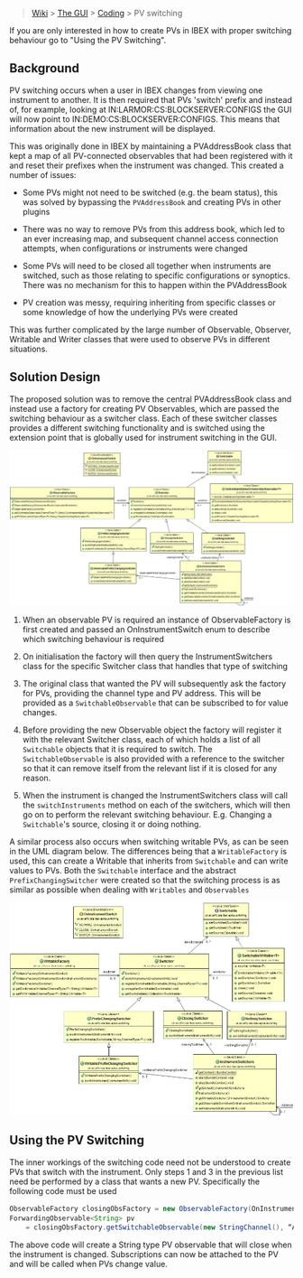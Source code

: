 > [Wiki](Home) > [The GUI](The-GUI) > [Coding](GUI-Coding) > PV switching

If you are only interested in how to create PVs in IBEX with proper switching behaviour go to "Using the PV Switching".

## Background ##

PV switching occurs when a user in IBEX changes from viewing one instrument to another. It is then required that PVs 'switch' prefix and instead of, for example, looking at IN:LARMOR:CS:BLOCKSERVER:CONFIGS the GUI will now point to IN:DEMO:CS:BLOCKSERVER:CONFIGS. This means that information about the new instrument will be displayed.

This was originally done in IBEX by maintaining a PVAddressBook class that kept a map of all PV-connected observables that had been registered with it and reset their prefixes when the instrument was changed. This created a number of issues:

* Some PVs might not need to be switched (e.g. the beam status), this was solved by bypassing the `PVAddressBook` and creating PVs in other plugins

* There was no way to remove PVs from this address book, which led to an ever increasing map, and subsequent channel access connection attempts, when configurations or instruments were changed

* Some PVs will need to be closed all together when instruments are switched, such as those relating to specific configurations or synoptics. There was no mechanism for this to happen within the PVAddressBook

* PV creation was messy, requiring inheriting from specific classes or some knowledge of how the underlying PVs were created

This was further complicated by the large number of Observable, Observer, Writable and Writer classes that were used to observe PVs in different situations.

## Solution Design

The proposed solution was to remove the central PVAddressBook class and instead use a factory for creating PV Observables, which are passed the switching behaviour as a switcher class. Each of these switcher classes provides a different switching functionality and is switched using the extension point that is globally used for instrument switching in the GUI. 

![Switching](GUI_development/images/pv_switching/new_switching.jpg)
 
1. When an observable PV is required an instance of ObservableFactory is first created and passed an OnInstrumentSwitch enum to describe which switching behaviour is required

1. On initialisation the factory will then query the InstrumentSwitchers class for the specific Switcher class that handles that type of switching

1. The original class that wanted the PV will subsequently ask the factory for PVs, providing the channel type and PV address. This will be provided as a `SwitchableObservable` that can be subscribed to for value changes.

1. Before providing the new Observable object the factory will register it with the relevant Switcher class, each of which holds a list of all `Switchable` objects that it is required to switch. The `SwitchableObservable` is also provided with a reference to the switcher so that it can remove itself from the relevant list if it is closed for any reason.

1. When the instrument is changed the InstrumentSwitchers class will call the `switchInstruments` method on each of the switchers, which will then go on to perform the relevant switching behaviour. E.g. Changing a `Switchable`'s source, closing it or doing nothing.

A similar process also occurs when switching writable PVs, as can be seen in the UML diagram below. The differences being that a `WritableFactory` is used, this can create a Writable that inherits from `Switchable` and can write values to PVs. Both the `Switchable` interface and the abstract `PrefixChangingSwitcher` were created so that the switching process is as similar as possible when dealing with `Writables` and `Observables`

![Writables](GUI_development/images/pv_switching/new_switching_writables.jpg)

## Using the PV Switching

The inner workings of the switching code need not be understood to create PVs that switch with the instrument. Only steps 1 and 3 in the previous list need be performed by a class that wants a new PV. Specifically the following code must be used
```java
ObservableFactory closingObsFactory = new ObservableFactory(OnInstrumentSwitch.CLOSE);
ForwardingObservable<String> pv 
    = closingObsFactory.getSwitchableObservable(new StringChannel(), “A_PV_ADDRESS”));
```
The above code will create a String type PV observable that will close when the instrument is changed. Subscriptions can now be attached to the PV and will be called when PVs change value.
